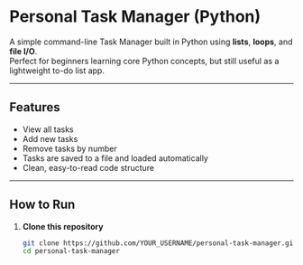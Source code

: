 # Personal Task Manager (Python)

A simple command-line Task Manager built in Python using **lists**, **loops**, and **file I/O**.  
Perfect for beginners learning core Python concepts, but still useful as a lightweight to-do list app.

---

##  Features
-  View all tasks
-  Add new tasks
-  Remove tasks by number
-  Tasks are saved to a file and loaded automatically
-  Clean, easy-to-read code structure

---

##  How to Run
1. **Clone this repository**  
   ```bash
   git clone https://github.com/YOUR_USERNAME/personal-task-manager.git
   cd personal-task-manager
